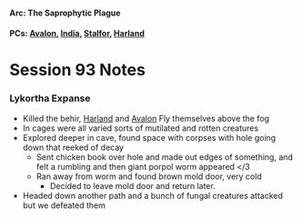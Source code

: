 #### Arc: The Saprophytic Plague
#### PCs: [Avalon](PCs/Current/Avalon.md), [India](PCs/Current/India.md), [Stalfor](PCs/Current/Stalfor.md), [Harland](PCs/Current/Harland.md)

# Session 93 Notes
### Lykortha Expanse
- Killed the behir, [Harland](PCs/Current/Harland.md) and [Avalon](PCs/Current/Avalon.md) Fly themselves above the fog
- In cages were all varied sorts of mutilated and rotten creatures
- Explored deeper in cave, found space with corpses with hole going down that reeked of decay
	- Sent chicken book over hole and made out edges of something, and felt a rumbling and then giant porpol worm appeared </3
	- Ran away from worm and found brown mold door, very cold
		- Decided to leave mold door and return later.
- Headed down another path and a bunch of fungal creatures attacked but we defeated them